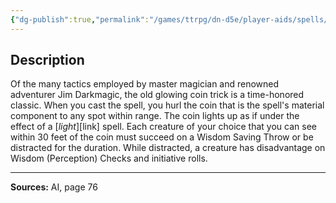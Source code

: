 ```yaml
---
{"dg-publish":true,"permalink":"/games/ttrpg/dn-d5e/player-aids/spells/level-2/jims-glowing-coin/","tags":["TTRPG/DND/5e","somatic","material","royalty","Spell"],"noteIcon":""}
---
```



## Description
Of the many tactics employed by master magician and renowned adventurer Jim Darkmagic, the old glowing coin trick is a time-honored classic.
When you cast the spell, you hurl the coin that is the spell's material component to any spot within range.
The coin lights up as if under the effect of a [*light*][link] spell.
Each creature of your choice that you can see within 30 feet of the coin must succeed on a Wisdom Saving Throw or be distracted for the duration.
While distracted, a creature has disadvantage on Wisdom (Perception) Checks and initiative rolls.

---

**Sources:** AI, page 76
